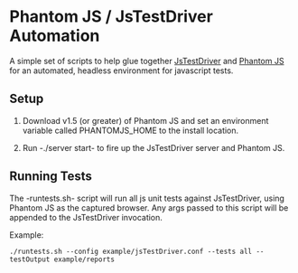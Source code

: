 # Phantom JS / JsTestDriver Automation

A simple set of scripts to help glue together [JsTestDriver](http://code.google.com/p/js-test-driver/)
and [Phantom JS](http://www.phantomjs.org/) for an automated, headless environment for javascript
tests.

## Setup

1. Download v1.5 (or greater) of Phantom JS and set an environment variable called PHANTOMJS_HOME
   to the install location.

2. Run -./server start- to fire up the JsTestDriver server and Phantom JS.

## Running Tests

The -runtests.sh- script will run all js unit tests against JsTestDriver, using Phantom JS
as the captured browser. Any args passed to this script will be appended to the JsTestDriver invocation.

Example:

    ./runtests.sh --config example/jsTestDriver.conf --tests all --testOutput example/reports

